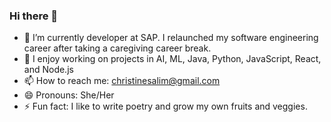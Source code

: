 ### Hi there 👋



- 🔭 I’m currently developer at SAP. I relaunched my software engineering career after taking a caregiving career break.
- 🌱 I enjoy working on projects in AI, ML, Java, Python, JavaScript, React, and Node.js
- 📫 How to reach me: christinesalim@gmail.com
- 😄 Pronouns: She/Her
- ⚡ Fun fact: I like to write poetry and grow my own fruits and veggies. 

